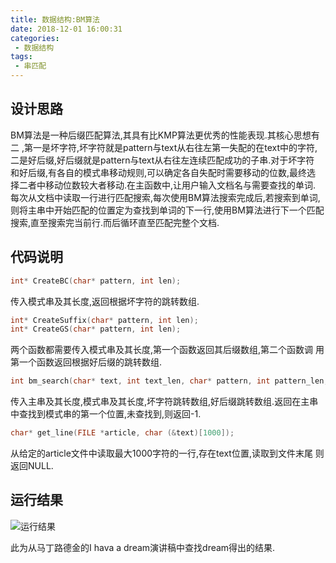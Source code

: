 ```yaml
---
title: 数据结构:BM算法
date: 2018-12-01 16:00:31
categories:
 - 数据结构
tags:
 - 串匹配
---
```

## 设计思路

BM算法是一种后缀匹配算法,其具有比KMP算法更优秀的性能表现.其核心思想有二
,第一是坏字符,坏字符就是pattern与text从右往左第一失配的在text中的字符,
二是好后缀,好后缀就是pattern与text从右往左连续匹配成功的子串.对于坏字符
和好后缀,有各自的模式串移动规则,可以确定各自失配时需要移动的位数,最终选
择二者中移动位数较大者移动.在主函数中,让用户输入文档名与需要查找的单词.
每次从文档中读取一行进行匹配搜索,每次使用BM算法搜索完成后,若搜索到单词,
则将主串中开始匹配的位置定为查找到单词的下一行,使用BM算法进行下一个匹配
搜索,直至搜索完当前行.而后循环直至匹配完整个文档.

## 代码说明
```cpp
int* CreateBC(char* pattern, int len);
```
传入模式串及其长度,返回根据坏字符的跳转数组.
```cpp
int* CreateSuffix(char* pattern, int len);
int* CreateGS(char* pattern, int len);
```
两个函数都需要传入模式串及其长度,第一个函数返回其后缀数组,第二个函数调
用第一个函数返回根据好后缀的跳转数组.
```cpp
int bm_search(char* text, int text_len, char* pattern, int pattern_len, int *bc, int *gs);
```
传入主串及其长度,模式串及其长度,坏字符跳转数组,好后缀跳转数组.返回在主串
中查找到模式串的第一个位置,未查找到,则返回-1.
```cpp
char* get_line(FILE *article, char (&text)[1000]);
```
从给定的article文件中读取最大1000字符的一行,存在text位置,读取到文件末尾
则返回NULL.
## 运行结果
![运行结果](ret.png)

此为从马丁路德金的I hava a dream演讲稿中查找dream得出的结果.
